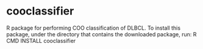 # cooclassifier
R package for performing COO classification of DLBCL. 
To install this package, under the directory that contains the downloaded package, run: 
R CMD INSTALL cooclassifier
